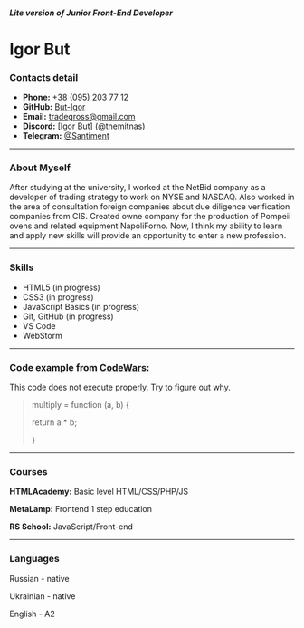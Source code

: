 ##### Lite version of Junior Front-End Developer

# Igor But

### Contacts detail

- **Phone:** +38 (095) 203 77 12
- **GitHub:** [But-Igor](https://github.com/tnemitnas/)
- **Email:** tradegross@gmail.com
- **Discord:** [Igor But] (@tnemitnas)
- **Telegram:** [@Santiment](https://t.me/santiment)

---
### About Myself

After studying at the university, I worked at the NetBid company as a developer of trading strategy to work on NYSE and NASDAQ. Also worked in the area of consultation foreign companies about due diligence verification companies from CIS. Created owne company for the production of Pompeii ovens and related equipment NapoliForno. Now, I think my ability to learn and apply new skills will provide an opportunity to enter a new profession. 

---

### Skills

- HTML5 (in progress)
- CSS3 (in progress)
- JavaScript Basics (in progress)
- Git, GitHub (in progress)
- VS Code
- WebStorm

---

### Code example from [CodeWars](https://www.codewars.com/users/tnemitnas/ "link to my acc in CodeWars"):

This code does not execute properly. Try to figure out why.

>multiply = function (a, b) {
>
>return a * b;
>
>} 


---

### Courses

**HTMLAcademy:** Basic level HTML/CSS/PHP/JS

**MetaLamp:** Frontend 1 step education

**RS School:** JavaScript/Front-end

---

### Languages

Russian - native

Ukrainian - native

English - A2

